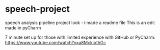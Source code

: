 # speech-project
speech analysis pipeline project
look - i made a readme file
This is an edit made in pyCharm


7 minute set up for those with limited experience with GitHub or PyCharm:
https://www.youtube.com/watch?v=a8MckiothGc
